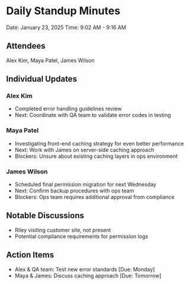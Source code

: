 # Daily Standup Minutes
Date: January 23, 2025
Time: 9:02 AM - 9:16 AM

## Attendees
Alex Kim, Maya Patel, James Wilson

## Individual Updates
### Alex Kim
* Completed error handling guidelines review
* Next: Coordinate with QA team to validate error codes in testing

### Maya Patel
* Investigating front-end caching strategy for even better performance
* Next: Work with James on server-side caching approach
* Blockers: Unsure about existing caching layers in ops environment

### James Wilson
* Scheduled final permission migration for next Wednesday
* Next: Confirm backup procedures with ops team
* Blockers: Ops team requires additional approval from compliance

## Notable Discussions
* Riley visiting customer site, not present
* Potential compliance requirements for permission logs

## Action Items
* Alex & QA team: Test new error standards [Due: Monday]
* Maya & James: Discuss caching approach [Due: Tomorrow]